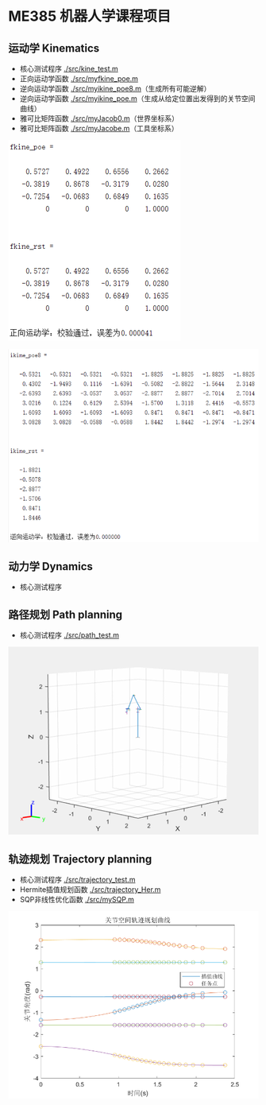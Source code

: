 # ME385 机器人学课程项目

## 运动学 Kinematics

- 核心测试程序 [./src/kine_test.m](./src/kine_test.m)
- 正向运动学函数 [./src/myfkine_poe.m](./src/myfkine_poe.m)
- 逆向运动学函数 [./src/myikine_poe8.m](./src/myikine_poe8.m)（生成所有可能逆解）
- 逆向运动学函数 [./src/myikine_poe.m](./src/myikine_poe.m)（生成从给定位置出发得到的关节空间曲线）
- 雅可比矩阵函数 [./src/myJacob0.m](./src/myJacob0.m)（世界坐标系）
- 雅可比矩阵函数 [./src/myJacobe.m](./src/myJacobe.m)（工具坐标系）

![fkine](./images/fkine.png)

![ikine8](./images/ikine8.png)

## 动力学 Dynamics

- 核心测试程序

## 路径规划 Path planning

- 核心测试程序 [./src/path_test.m](./src/path_test.m)

![path](./images/path1.gif)

## 轨迹规划 Trajectory planning

- 核心测试程序 [./src/trajectory_test.m](./src/trajectory_test.m)
- Hermite插值规划函数 [./src/trajectory_Her.m](./src/trajectory_Her.m)
- SQP非线性优化函数 [./src/mySQP.m](./src/mySQP.m)

![trajectory2](./images/trajectory2.png)